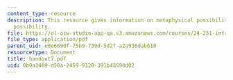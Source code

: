 ```yaml
---
content_type: resource
description: This resource gives information on metaphysical possibility and epistemic
  possibility.
file: https://ol-ocw-studio-app-qa.s3.amazonaws.com/courses/24-251-introduction-to-philosophy-of-language-spring-2005/0b0a3489d50a24599120391b43590d02_handout7.pdf
file_type: application/pdf
parent_uid: e0e6690f-75b9-739d-5d27-a2a936dab618
resourcetype: Document
title: handout7.pdf
uid: 0b0a3489-d50a-2459-9120-391b43590d02
---
```

